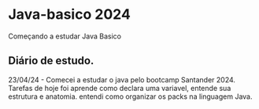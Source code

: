 # Java-basico 2024
Começando a estudar Java Basico

## Diário de estudo.
23/04/24 - Comecei a estudar o java pelo bootcamp Santander 2024.
Tarefas de hoje foi aprende como declara uma variavel, entende sua estrutura e anatomia.
entendi como organizar os packs na linguagem Java.
